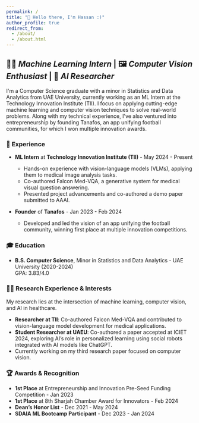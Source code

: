 ```yaml
---
permalink: /
title: "👋 Hello there, I'm Hassan :)"
author_profile: true
redirect_from:
  - /about/
  - /about.html
---
```


## 👨‍💻 *Machine Learning Intern* | 🖼️ *Computer Vision Enthusiast* | 🤖 *AI Researcher*

I'm a Computer Science graduate with a minor in Statistics and Data Analytics from UAE University, currently working as an ML Intern at the Technology Innovation Institute (TII). I focus on applying cutting-edge machine learning and computer vision techniques to solve real-world problems. Along with my technical experience, I've also ventured into entrepreneurship by founding Tanafos, an app unifying football communities, for which I won multiple innovation awards.

### 🚀 **Experience**

- **ML Intern** at **Technology Innovation Institute (TII)** - May 2024 - Present  
  - Hands-on experience with vision-language models (VLMs), applying them to medical image analysis tasks.  
  - Co-authored Falcon Med-VQA, a generative system for medical visual question answering.  
  - Presented project advancements and co-authored a demo paper submitted to AAAI.

- **Founder** of **Tanafos** - Jan 2023 - Feb 2024  
  - Developed and led the vision of an app unifying the football community, winning first place at multiple innovation competitions.  

### 🎓 **Education**

- **B.S. Computer Science**, Minor in Statistics and Data Analytics - UAE University (2020-2024)  
  GPA: 3.83/4.0  

### 👨‍🔬 **Research Experience & Interests**

My research lies at the intersection of machine learning, computer vision, and AI in healthcare.  
- **Researcher at TII**: Co-authored Falcon Med-VQA and contributed to vision-language model development for medical applications.  
- **Student Researcher at UAEU**: Co-authored a paper accepted at ICIET 2024, exploring AI’s role in personalized learning using social robots integrated with AI models like ChatGPT.  
- Currently working on my third research paper focused on computer vision.

### 🏆 **Awards & Recognition**
- **1st Place** at Entrepreneurship and Innovation Pre-Seed Funding Competition - Jan 2023  
- **1st Place** at 8th Sharjah Chamber Award for Innovators - Feb 2024  
- **Dean’s Honor List** - Dec 2021 - May 2024  
- **SDAIA ML Bootcamp Participant** - Dec 2023 - Jan 2024

